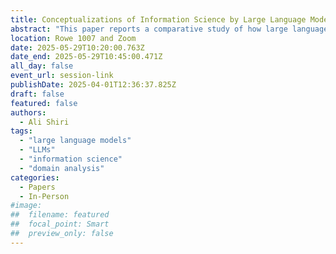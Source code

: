 ```yaml
---
title: Conceptualizations of Information Science by Large Language Models
abstract: "This paper reports a comparative study of how large language models understand and represent the domain of information science. Five large language models were selected for this study, namely ChatGPT, Perplexity.ai, Google Gemini, Meta AI and Claude. A set of five prompts was utilized in this study for comparison. The findings suggest differences and variations in how these LLMs conceptualize and represent information science, its definitions, and interdisciplinarity, theoretical models, and methods."
location: Rowe 1007	and Zoom
date: 2025-05-29T10:20:00.763Z
date_end: 2025-05-29T10:45:00.471Z
all_day: false
event_url: session-link
publishDate: 2025-04-01T12:36:37.825Z
draft: false
featured: false
authors:
  - Ali Shiri
tags:
  - "large language models"
  - "LLMs"
  - "information science"
  - "domain analysis"
categories:
  - Papers
  - In-Person
#image:
##  filename: featured
##  focal_point: Smart
##  preview_only: false
---
```

